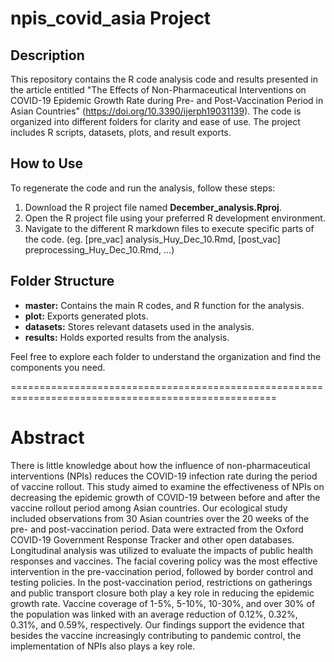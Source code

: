 # npis_covid_asia Project

## Description

This repository contains the R code analysis code and results presented in the article entitled "The Effects of Non-Pharmaceutical Interventions on COVID-19 Epidemic Growth Rate during Pre- and Post-Vaccination Period in Asian Countries" (https://doi.org/10.3390/ijerph19031139). The code is organized into different folders for clarity and ease of use. The project includes R scripts, datasets, plots, and result exports.
## How to Use

To regenerate the code and run the analysis, follow these steps:

1. Download the R project file named **December_analysis.Rproj**.
2. Open the R project file using your preferred R development environment.
3. Navigate to the different R markdown files to execute specific parts of the code. (eg. [pre_vac] analysis_Huy_Dec_10.Rmd, [post_vac] preprocessing_Huy_Dec_10.Rmd, ...)

## Folder Structure

- **master:** Contains the main R codes, and R function for the analysis.
- **plot:** Exports generated plots.
- **datasets:** Stores relevant datasets used in the analysis.
- **results:** Holds exported results from the analysis.

Feel free to explore each folder to understand the organization and find the components you need.

====================================================================================================

# Abstract
There is little knowledge about how the influence of non-pharmaceutical interventions (NPIs) reduces the COVID-19 infection rate during the period of vaccine rollout. This study aimed to examine the effectiveness of NPIs on decreasing the epidemic growth of COVID-19 between before and after the vaccine rollout period among Asian countries. Our ecological study included observations from 30 Asian countries over the 20 weeks of the pre- and post-vaccination period. Data were extracted from the Oxford COVID-19 Government Response Tracker and other open databases. Longitudinal analysis was utilized to evaluate the impacts of public health responses and vaccines. The facial covering policy was the most effective intervention in the pre-vaccination period, followed by border control and testing policies. In the post-vaccination period, restrictions on gatherings and public transport closure both play a key role in reducing the epidemic growth rate. Vaccine coverage of 1-5%, 5-10%, 10-30%, and over 30% of the population was linked with an average reduction of 0.12%, 0.32%, 0.31%, and 0.59%, respectively. Our findings support the evidence that besides the vaccine increasingly contributing to pandemic control, the implementation of NPIs also plays a key role.
